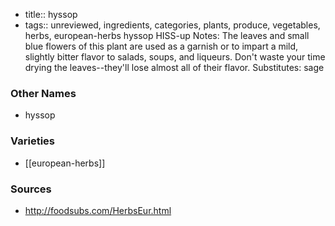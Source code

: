 - title:: hyssop
- tags:: unreviewed, ingredients, categories, plants, produce, vegetables, herbs, european-herbs
hyssop HISS-up Notes: The leaves and small blue flowers of this plant are used as a garnish or to impart a mild, slightly bitter flavor to salads, soups, and liqueurs. Don't waste your time drying the leaves--they'll lose almost all of their flavor. Substitutes: sage

### Other Names

* hyssop

### Varieties

* [[european-herbs]]

### Sources
* http://foodsubs.com/HerbsEur.html
